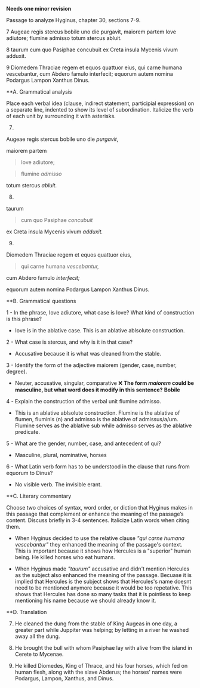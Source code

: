 **Needs one minor revision**

Passage to analyze
Hyginus, chapter 30, sections 7-9.

7 Augeae regis stercus bobile uno die purgavit, maiorem partem Iove adiutore; flumine admisso totum stercus abluit.

8 taurum cum quo Pasiphae concubuit ex Creta insula Mycenis vivum adduxit.

9 Diomedem Thraciae regem et equos quattuor eius, qui carne humana vescebantur, cum Abdero famulo interfecit; equorum autem nomina Podargus Lampon Xanthus Dinus.

**A. Grammatical analysis

Place each verbal idea (clause, indirect statement, participial expression) on a separate line, indented to show its level of subordination. Italicize the verb of each unit by surrounding it with asterisks.

7. 

Augeae regis stercus bobile uno die *purgavit*,

maiorem partem 

> Iove adiutore;

> flumine *admisso*

totum stercus *abluit.*

8. 

taurum

> cum quo Pasiphae *concubuit*

ex Creta insula Mycenis vivum *adduxit.*

9. 

Diomedem Thraciae regem et equos quattuor eius, 

> qui carne humana *vescebantur,*

cum Abdero famulo *interfecit;*

equorum autem nomina Podargus Lampon Xanthus Dinus.

**B. Grammatical questions

1 - In the phrase, Iove adiutore, what case is Iove? What kind of construction is this phrase?

- Iove is in the ablative case. This is an ablative ablsolute construction.

2 - What case is stercus, and why is it in that case?

- Accusative because it is what was cleaned from the stable.

3 - Identify the form of the adjective maiorem (gender, case, number, degree).

- Neuter, accusative, singular, comparative ❌ **The form *maiorem* could be masculine, but what word does it modify in this sentence?** **Bobile**

4 - Explain the construction of the verbal unit flumine admisso.

- This is an ablative ablsolute construction. Flumine is the ablative of flumen, fluminis (n) and admisso is the ablative of admissus/a/um. Flumine serves as the ablative sub while admisso serves as the ablative predicate. 

5 - What are the gender, number, case, and antecedent of qui?

- Masculine, plural, nominative, horses

6 - What Latin verb form has to be understood in the clause that runs from equorum to Dinus?

- No visible verb. The invisible erant. 

**C. Literary commentary

Choose two choices of syntax, word order, or diction that Hyginus makes in this passage that complement or enhance the meaning of the passage’s content. Discuss briefly in 3-4 sentences. Italicize Latin words when citing them.

- When Hyginus decided to use the relative clause *"qui carne humana vescebantur"* they enhanced the meaning of the passage's context. This is important because it shows how Hercules is a "superior" human being. He killed horses who eat humans. 

- When Hyginus made *"taurum"* accusative and didn't mention Hercules as the subject also enhanced the meaning of the passage. Becuase it is implied that Hercules is the subject shows that Hercules's name doesnt need to be mentioned anymore because it would be too repetative. This shows that Hercules has done so many tasks that it is pointless to keep mentioning his name because we should already know it.

**D. Translation

7. He cleaned the dung from the stable of King Augeas in one day, a greater part while Juppiter was helping; by letting in a river he washed away all the dung. 

8. He brought the bull with whom Pasiphae lay with alive from the island in Cerete to Mycenae.

9. He killed Diomedes, King of Thrace, and his four horses, which fed on human flesh, along with the slave Abderus; the horses' names were Podargus, Lampon, Xanthus, and Dinus.
